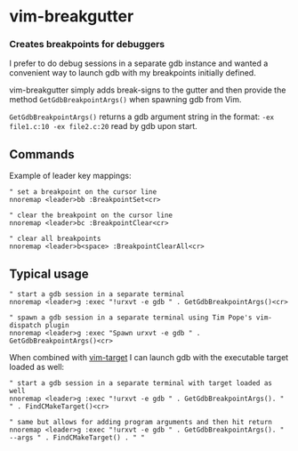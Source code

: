 vim-breakgutter
=============
### Creates breakpoints for debuggers ###

I prefer to do debug sessions in a separate gdb instance and wanted
a convenient way to launch gdb with my breakpoints initially defined.

vim-breakgutter simply adds break-signs to the gutter and then provide
the method `GetGdbBreakpointArgs()` when spawning gdb from Vim.

`GetGdbBreakpointArgs()` returns a gdb argument string in the format:
`-ex file1.c:10 -ex file2.c:20` read by gdb upon start.


## Commands
Example of leader key mappings:
```
" set a breakpoint on the cursor line
nnoremap <leader>bb :BreakpointSet<cr>

" clear the breakpoint on the cursor line
nnoremap <leader>bc :BreakpointClear<cr>

" clear all breakpoints
nnoremap <leader>b<space> :BreakpointClearAll<cr>
```

## Typical usage

```
" start a gdb session in a separate terminal
nnoremap <leader>g :exec "!urxvt -e gdb " . GetGdbBreakpointArgs()<cr>

" spawn a gdb session in a separate terminal using Tim Pope's vim-dispatch plugin
nnoremap <leader>g :exec "Spawn urxvt -e gdb " . GetGdbBreakpointArgs()<cr>

```

When combined with [vim-target](http://github.com/raspine/vim-target) I can launch
gdb with the executable target loaded as well:
```
" start a gdb session in a separate terminal with target loaded as well
nnoremap <leader>g :exec "!urxvt -e gdb " . GetGdbBreakpointArgs(). " " . FindCMakeTarget()<cr>

" same but allows for adding program arguments and then hit return
nnoremap <leader>g :exec "!urxvt -e gdb " . GetGdbBreakpointArgs(). " --args " . FindCMakeTarget() . " "
```
